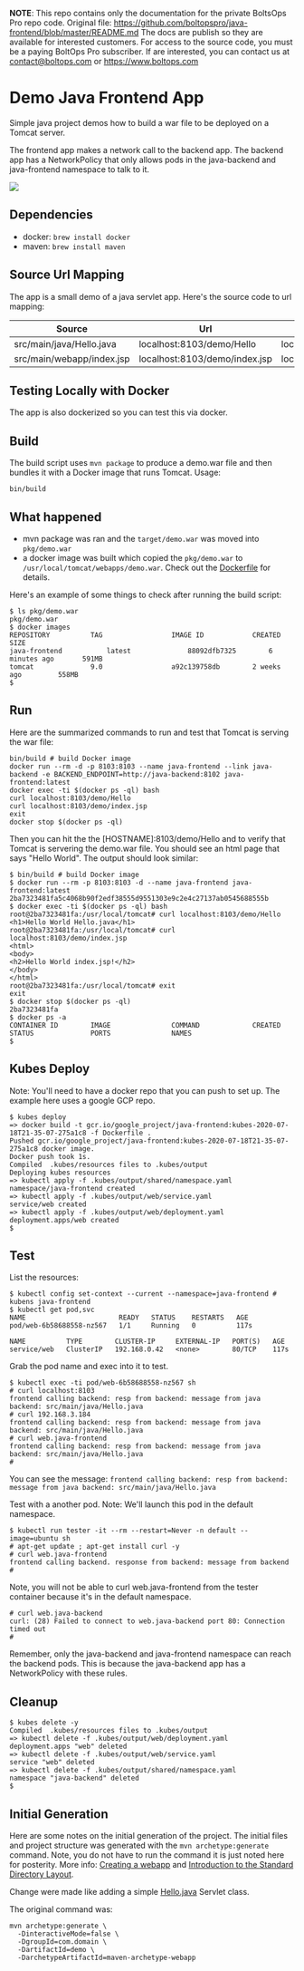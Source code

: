 <!-- note marker start -->
**NOTE**: This repo contains only the documentation for the private BoltsOps Pro repo code.
Original file: https://github.com/boltopspro/java-frontend/blob/master/README.md
The docs are publish so they are available for interested customers.
For access to the source code, you must be a paying BoltOps Pro subscriber.
If are interested, you can contact us at contact@boltops.com or https://www.boltops.com

<!-- note marker end -->

# Demo Java Frontend App

Simple java project demos how to build a war file to be deployed on a Tomcat server.

The frontend app makes a network call to the backend app. The backend app has a NetworkPolicy that only allows pods in the java-backend and java-frontend namespace to talk to it.

![](https://img.boltops.com/boltopspro/demo-apps/frontend/frontend-to-backend.png)

## Dependencies

* docker: `brew install docker`
* maven: `brew install maven`

## Source Url Mapping

The app is a small demo of a java servlet app.  Here's the source code to url mapping:

Source | Url | Url2
--- | --- | ---
src/main/java/Hello.java  | localhost:8103/demo/Hello | localhost:8103/
src/main/webapp/index.jsp | localhost:8103/demo/index.jsp | localhost:8103/index.jsp

## Testing Locally with Docker

The app is also dockerized so you can test this via docker.

## Build

The build script uses `mvn package` to produce a demo.war file and then bundles it with a Docker image that runs Tomcat.  Usage:

    bin/build

## What happened

* mvn package was ran and the `target/demo.war` was moved into `pkg/demo.war`
* a docker image was built which copied the `pkg/demo.war` to `/usr/local/tomcat/webapps/demo.war`. Check out the [Dockerfile](Dockerfile) for details.

Here's an example of some things to check after running the build script:

    $ ls pkg/demo.war
    pkg/demo.war
    $ docker images
    REPOSITORY          TAG                 IMAGE ID            CREATED             SIZE
    java-frontend           latest              88092dfb7325        6 minutes ago       591MB
    tomcat              9.0                 a92c139758db        2 weeks ago         558MB
    $

## Run

Here are the summarized commands to run and test that Tomcat is serving the war file:

    bin/build # build Docker image
    docker run --rm -d -p 8103:8103 --name java-frontend --link java-backend -e BACKEND_ENDPOINT=http://java-backend:8102 java-frontend:latest
    docker exec -ti $(docker ps -ql) bash
    curl localhost:8103/demo/Hello
    curl localhost:8103/demo/index.jsp
    exit
    docker stop $(docker ps -ql)

Then you can hit the the [HOSTNAME]:8103/demo/Hello and to verify that Tomcat is servering the demo.war file.  You should see an html page that says "Hello World".  The output should look similar:

    $ bin/build # build Docker image
    $ docker run --rm -p 8103:8103 -d --name java-frontend java-frontend:latest
    2ba7323481fa5c4068b90f2edf38555d9551303e9c2e4c27137ab0545688555b
    $ docker exec -ti $(docker ps -ql) bash
    root@2ba7323481fa:/usr/local/tomcat# curl localhost:8103/demo/Hello
    <h1>Hello World Hello.java</h1>
    root@2ba7323481fa:/usr/local/tomcat# curl localhost:8103/demo/index.jsp
    <html>
    <body>
    <h2>Hello World index.jsp!</h2>
    </body>
    </html>
    root@2ba7323481fa:/usr/local/tomcat# exit
    exit
    $ docker stop $(docker ps -ql)
    2ba7323481fa
    $ docker ps -a
    CONTAINER ID        IMAGE               COMMAND             CREATED             STATUS              PORTS               NAMES
    $

## Kubes Deploy

Note: You'll need to have a docker repo that you can push to set up. The example here uses a google GCP repo.

    $ kubes deploy
    => docker build -t gcr.io/google_project/java-frontend:kubes-2020-07-18T21-35-07-275a1c8 -f Dockerfile .
    Pushed gcr.io/google_project/java-frontend:kubes-2020-07-18T21-35-07-275a1c8 docker image.
    Docker push took 1s.
    Compiled  .kubes/resources files to .kubes/output
    Deploying kubes resources
    => kubectl apply -f .kubes/output/shared/namespace.yaml
    namespace/java-frontend created
    => kubectl apply -f .kubes/output/web/service.yaml
    service/web created
    => kubectl apply -f .kubes/output/web/deployment.yaml
    deployment.apps/web created
    $

## Test

List the resources:

    $ kubectl config set-context --current --namespace=java-frontend # kubens java-frontend
    $ kubectl get pod,svc
    NAME                       READY   STATUS    RESTARTS   AGE
    pod/web-6b58688558-nz567   1/1     Running   0          117s

    NAME          TYPE        CLUSTER-IP     EXTERNAL-IP   PORT(S)   AGE
    service/web   ClusterIP   192.168.0.42   <none>        80/TCP    117s

Grab the pod name and exec into it to test.

    $ kubectl exec -ti pod/web-6b58688558-nz567 sh
    # curl localhost:8103
    frontend calling backend: resp from backend: message from java backend: src/main/java/Hello.java
    # curl 192.168.3.184
    frontend calling backend: resp from backend: message from java backend: src/main/java/Hello.java
    # curl web.java-frontend
    frontend calling backend: resp from backend: message from java backend: src/main/java/Hello.java
    #

You can see the message: `frontend calling backend: resp from backend: message from java backend: src/main/java/Hello.java`

Test with a another pod. Note: We'll launch this pod in the default namespace.

    $ kubectl run tester -it --rm --restart=Never -n default --image=ubuntu sh
    # apt-get update ; apt-get install curl -y
    # curl web.java-frontend
    frontend calling backend. response from backend: message from backend
    #

Note, you will not be able to curl web.java-frontend from the tester container because it's in the default namespace.

    # curl web.java-backend
    curl: (28) Failed to connect to web.java-backend port 80: Connection timed out
    #

Remember, only the java-backend and java-frontend namespace can reach the backend pods.  This is because the java-backend app has a NetworkPolicy with these rules.

## Cleanup

    $ kubes delete -y
    Compiled  .kubes/resources files to .kubes/output
    => kubectl delete -f .kubes/output/web/deployment.yaml
    deployment.apps "web" deleted
    => kubectl delete -f .kubes/output/web/service.yaml
    service "web" deleted
    => kubectl delete -f .kubes/output/shared/namespace.yaml
    namespace "java-backend" deleted
    $

## Initial Generation

Here are some notes on the initial generation of the project. The initial files and project structure was generated with the `mvn archetype:generate` command.  Note, you do not have to run the command it is just noted here for posterity.  More info: [Creating a webapp](https://maven.apache.org/plugins-archives/maven-archetype-plugin-1.0-alpha-7/examples/webapp.html) and [Introduction to the Standard Directory Layout](https://maven.apache.org/guides/introduction/introduction-to-the-standard-directory-layout.html).

Change were made like adding a simple [Hello.java](src/main/java/Hello.java) Servlet class.

The original command was:

    mvn archetype:generate \
      -DinteractiveMode=false \
      -DgroupId=com.domain \
      -DartifactId=demo \
      -DarchetypeArtifactId=maven-archetype-webapp

